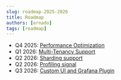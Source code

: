 ```yaml
---
slug: roadmap-2025-2026
title: Roadmap
authors: [ernado]
tags: [roadmap]
---
```


- Q4 2025: [Performance Optimization](https://github.com/oteldb/oteldb/issues/819)
- Q1 2026: [Multi-Tenancy Support](https://github.com/oteldb/oteldb/issues/820)
- Q2 2026: [Sharding support](https://github.com/oteldb/oteldb/issues/821)
- Q2 2026: [Profiling signal](https://github.com/oteldb/oteldb/issues/825)
- Q3 2026: [Custom UI and Grafana Plugin](https://github.com/oteldb/oteldb/issues/824)
